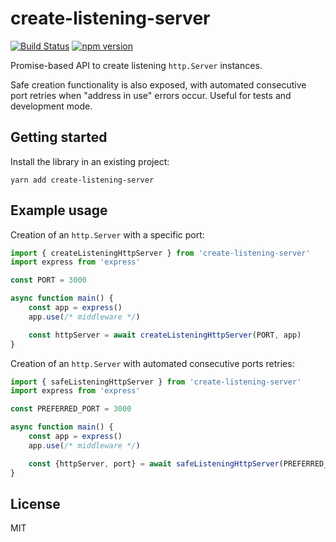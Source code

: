 # create-listening-server
[![Build Status](https://github.com/AviVahl/create-listening-server/workflows/tests/badge.svg)](https://github.com/AviVahl/create-listening-server/actions)
[![npm version](https://badge.fury.io/js/create-listening-server.svg)](https://www.npmjs.com/package/create-listening-server)

Promise-based API to create listening `http.Server` instances.

Safe creation functionality is also exposed, with automated consecutive port retries
when "address in use" errors occur. Useful for tests and development mode.

## Getting started

Install the library in an existing project:
```
yarn add create-listening-server
```

## Example usage

Creation of an `http.Server` with a specific port:

```ts
import { createListeningHttpServer } from 'create-listening-server'
import express from 'express'

const PORT = 3000

async function main() {
    const app = express()
    app.use(/* middleware */)

    const httpServer = await createListeningHttpServer(PORT, app)
}
```

Creation of an `http.Server` with automated consecutive ports retries:

```ts
import { safeListeningHttpServer } from 'create-listening-server'
import express from 'express'

const PREFERRED_PORT = 3000

async function main() {
    const app = express()
    app.use(/* middleware */)

    const {httpServer, port} = await safeListeningHttpServer(PREFERRED_PORT, app)
}
```

## License

MIT
